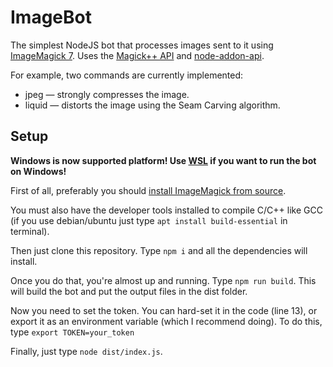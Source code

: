 # ImageBot
The simplest NodeJS bot that processes images sent to it using [ImageMagick 7](http://imagemagick.org/). Uses the [Magick++ API](https://imagemagick.org/script/magick++.php) and [node-addon-api](https://github.com/nodejs/node-addon-api).

For example, two commands are currently implemented:
* jpeg — strongly compresses the image.
* liquid — distorts the image using the Seam Carving algorithm.

## Setup
**Windows is now supported platform! Use [WSL](https://en.wikipedia.org/wiki/Windows_Subsystem_for_Linux) if you want to run the bot on Windows!**

First of all, preferably you should [install ImageMagick from source](https://imagemagick.org/script/install-source.php#linux).

You must also have the developer tools installed to compile C/C++ like GCC (if you use debian/ubuntu just type ```apt install build-essential``` in terminal).

Then just clone this repository. Type ```npm i``` and all the dependencies will install.

Once you do that, you're almost up and running. Type ```npm run build```. This will build the bot and put the output files in the dist folder.

Now you need to set the token. You can hard-set it in the code (line 13), or export it as an environment variable (which I recommend doing). To do this, type ```export TOKEN=your_token```

Finally, just type ```node dist/index.js```.

